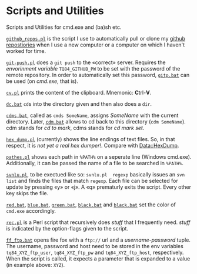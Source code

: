 # Scripts and Utilities


Scripts and Utilities for cmd.exe and (ba)sh etc.

[`github_repos.pl`](https://github.com/renenyffenegger/scripts-and-utilities/blob/master/github_repos.pl) is the script
I use to automatically pull or clone my [github repostiories](https://github.com/ReneNyffenegger?tab=repositories) when
I use a new computer or a computer on which I haven't worked for time.

[`git-push.pl`](https://github.com/renenyffenegger/scripts-and-utilities/blob/master/git-push.pl) does a `git push` to the «correct»
server. Requires the *envorinment variable* `TQ84_GITHUB_PW` to be set with the password of the remote repository. In order to
automatically set this password, [`gitp.bat`](https://github.com/renenyffenegger/scripts-and-utilities/blob/master/gitp.bat) can
be used (on *cmd.exe*, that is).

[`cv.pl`](https://github.com/renenyffenegger/scripts-and-utilities/blob/master/cv.pl) prints the content of the clipboard. Mnemonic: <b>C</b>trl-<b>V</b>.

[`dc.bat`](https://github.com/renenyffenegger/scripts-and-utilities/blob/master/dc.bat) `cd`s into the directory given and then also does a `dir`.

[`cdms.bat`](https://github.com/renenyffenegger/scripts-and-utilities/blob/master/cdms.bat), called as `cmds SomeName`, assigns *SomeName* with the current directory.
Later, [`cdm.bat`](https://github.com/renenyffenegger/scripts-and-utilities/blob/master/cdm.bat) allows to cd back to this directory (`cdm SomeName`).
cdm stands for *cd to mark*, cdms stands for *cd mark set*.

[`hex_dump.pl`](https://github.com/renenyffenegger/scripts-and-utilities/blob/master/hex_dump.pl) (currently) shows the line
endings of text files. So, in that respect, it is *not yet a real hex dumper*!. Compare with [Data::HexDump](https://github.com/ReneNyffenegger/PerlModules/tree/master/Data/HexDump).

[`pathes.pl`](https://github.com/ReneNyffenegger/scripts-and-utilities/blob/master/pathes.pl) shows each path in `%PATH%` on a seperate line (Windows cmd.exe). Additionally, it
can be passed the name of a file to be searched in `%PATH%`.

[`svnlu.pl`](https://github.com/ReneNyffenegger/scripts-and-utilities/blob/master/svnlu.pl), to be exectued like so: `svnlu.pl  regexp`  basically issues an `svn list` and finds the files that match `regexp`.
Each file can be selected for update by pressing «y» or «j». A «q» prematurly exits the script. Every
other key skips the file.

[`red.bat`](https://github.com/ReneNyffenegger/scripts-and-utilities/blob/master/red.bat), [`blue.bat`](https://github.com/ReneNyffenegger/scripts-and-utilities/blob/master/blue.bat),
[`green.bat`](https://github.com/ReneNyffenegger/scripts-and-utilities/blob/master/green.bat),
[`black.bat`](https://github.com/ReneNyffenegger/scripts-and-utilities/blob/master/black.bat) and
[`black.bat`](https://github.com/ReneNyffenegger/scripts-and-utilities/blob/master/black.bat) set the color of `cmd.exe` accordingly.

[`rec.pl`](https://github.com/ReneNyffenegger/scripts-and-utilities/blob/master/rec.pl) is a Perl script that recursively does <i>stuff</i> that I frequently need. <i>stuff</i> is
indicated by the option-flags given to the script.

[`ff_ftp.bat`](https://github.com/ReneNyffenegger/scripts-and-utilities/blob/master/ff_ftp.bat) opens fire fox with a `ftp://` url and a *username-password* tuple.
The username, password and host need to be stored in the env variables `tq84_XYZ_ftp_user`, `tq84_XYZ_ftp_pw` and `tq84_XYZ_ftp_host`, respectively. When the script
is called, it expects a parameter that is expanded to a value (in example above: `XYZ`).
